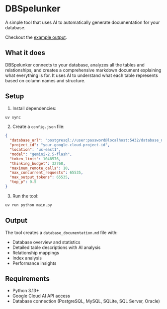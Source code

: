 # DBSpelunker

A simple tool that uses AI to automatically generate documentation for your database.

Checkout the [example output](./EXAMPLE.md).

## What it does

DBSpelunker connects to your database, analyzes all the tables and relationships, and creates a comprehensive markdown document explaining what everything is for. It uses AI to understand what each table represents based on column names and structure.

## Setup

1. Install dependencies:
```bash
uv sync
```

2. Create a `config.json` file:
```json
{
  "database_url": "postgresql://user:password@localhost:5432/database_name",
  "project_id": "your-google-cloud-project-id",
  "location": "us-east1",
  "model": "gemini-2.5-flash",
  "token_limit": 1048576,
  "thinking_budget": 32768,
  "maximum_remote_calls": 10,
  "max_concurrent_requests": 65535,
  "max_output_tokens": 65535,
  "top_p": 0.5
}
```

3. Run the tool:
```bash
uv run python main.py
```

## Output

The tool creates a `database_documentation.md` file with:
- Database overview and statistics
- Detailed table descriptions with AI analysis
- Relationship mappings
- Index analysis
- Performance insights

## Requirements

- Python 3.13+
- Google Cloud AI API access
- Database connection (PostgreSQL, MySQL, SQLite, SQL Server, Oracle)